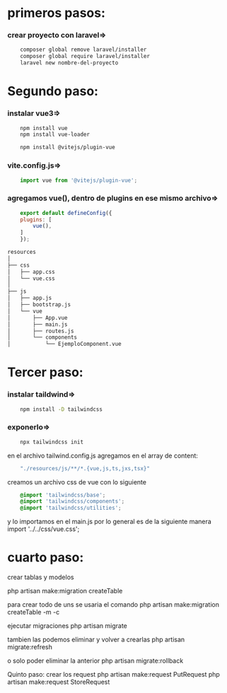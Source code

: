 # primeros pasos:

### crear proyecto con laravel=>

```bash
    composer global remove laravel/installer
    composer global require laravel/installer
    laravel new nombre-del-proyecto
```
# Segundo paso:

### instalar vue3=>
```bash
    npm install vue
    npm install vue-loader

    npm install @vitejs/plugin-vue
```
### vite.config.js=> 
```javascript
    import vue from '@vitejs/plugin-vue';
```
### agregamos vue(), dentro de plugins en ese mismo archivo=>
```javascript
    export default defineConfig({
    plugins: [
        vue(),
    ]
    });
```

```bash
resources
│
├── css
│   ├── app.css
│   └── vue.css
│
├── js
│   ├── app.js
│   ├── bootstrap.js
│   └── vue
│       ├── App.vue
│       ├── main.js
│       ├── routes.js
│       └── components
│           └── EjemploComponent.vue
```

# Tercer paso:
### instalar taildwind=>
```bash
    npm install -D tailwindcss
```
### exponerlo=>
```bash
    npx tailwindcss init
```

en el archivo tailwind.config.js agregamos en el array de content:

```javascript
    "./resources/js/**/*.{vue,js,ts,jxs,tsx}"
```
creamos un archivo css de vue con lo siguiente

```css
    @import 'tailwindcss/base';
    @import 'tailwindcss/components';
    @import 'tailwindcss/utilities';
```

y lo importamos en el main.js por lo general es de la siguiente manera
import '../../css/vue.css';

# cuarto paso:
crear tablas y modelos

php artisan make:migration create<nombre>Table

para crear todo de uns se usaria el comando 
php artisan make:migration create<nombre>Table -m -c

ejecutar migraciones
php artisan migrate

tambien las podemos eliminar y volver a crearlas
php artisan migrate:refresh

o solo poder eliminar la anterior
php artisan migrate:rollback

Quinto paso:
crear los request
php artisan make:request PutRequest
php artisan make:request StoreRequest
